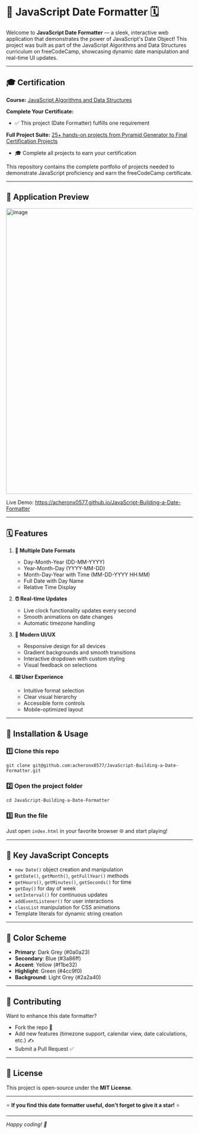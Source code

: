 # 📅 JavaScript Date Formatter 🗓️

Welcome to **JavaScript Date Formatter** — a sleek, interactive web application that demonstrates the power of JavaScript's Date Object! This project was built as part of the JavaScript Algorithms and Data Structures curriculum on freeCodeCamp, showcasing dynamic date manipulation and real-time UI updates.

---

## 🎓 Certification

**Course:** [JavaScript Algorithms and Data Structures](https://www.freecodecamp.org/learn/javascript-algorithms-and-data-structures-v8)

**Complete Your Certificate:**
- ✅ This project (Date Formatter) fulfills one requirement

**Full Project Suite:** [25+ hands-on projects from Pyramid Generator to Final Certification Projects](https://github.com/acheronx0577/JavaScript-Algorithms-and-Data-Structures)
- 🎓 Complete all projects to earn your certification

This repository contains the complete portfolio of projects needed to demonstrate JavaScript proficiency and earn the freeCodeCamp certificate.

---

## 📸 Application Preview

<img width="742" height="771" alt="image" src="https://github.com/user-attachments/assets/39a839ff-bdc9-4b51-9686-d706ff16ddbb" />

Live Demo: https://acheronx0577.github.io/JavaScript-Building-a-Date-Formatter

---

## 🗓️ Features

1. **📅 Multiple Date Formats**
   - Day-Month-Year (DD-MM-YYYY)
   - Year-Month-Day (YYYY-MM-DD)
   - Month-Day-Year with Time (MM-DD-YYYY HH:MM)
   - Full Date with Day Name
   - Relative Time Display

2. **⏰ Real-time Updates**
   - Live clock functionality updates every second
   - Smooth animations on date changes
   - Automatic timezone handling

3. **🎨 Modern UI/UX**
   - Responsive design for all devices
   - Gradient backgrounds and smooth transitions
   - Interactive dropdown with custom styling
   - Visual feedback on selections

4. **⌨️ User Experience**
   - Intuitive format selection
   - Clear visual hierarchy
   - Accessible form controls
   - Mobile-optimized layout

---

## 🧰 Installation & Usage

### 1️⃣ Clone this repo
```
git clone git@github.com:acheronx0577/JavaScript-Building-a-Date-Formatter.git
```

### 2️⃣ Open the project folder
```
cd JavaScript-Building-a-Date-Formatter
```

### 3️⃣ Run the file
Just open `index.html` in your favorite browser 🌐 and start playing!

---

## 🎯 Key JavaScript Concepts

- `new Date()` object creation and manipulation
- `getDate()`, `getMonth()`, `getFullYear()` methods
- `getHours()`, `getMinutes()`, `getSeconds()` for time
- `getDay()` for day of week
- `setInterval()` for continuous updates
- `addEventListener()` for user interactions
- `classList` manipulation for CSS animations
- Template literals for dynamic string creation

---

## 🎨 Color Scheme

- **Primary**: Dark Grey (#0a0a23)
- **Secondary**: Blue (#3a86ff)
- **Accent**: Yellow (#f1be32)
- **Highlight**: Green (#4cc9f0)
- **Background**: Light Grey (#2a2a40)

---

## 🤝 Contributing

Want to enhance this date formatter?  
- Fork the repo 🍴  
- Add new features (timezone support, calendar view, date calculations, etc.) ✍️  
- Submit a Pull Request ✅  

---

## 📜 License

This project is open-source under the **MIT License**.

---

⭐ **If you find this date formatter useful, don't forget to give it a star!** ⭐

---
*Happy coding! 🚀*
